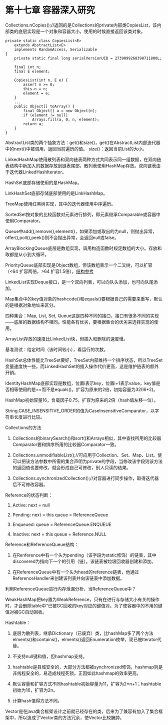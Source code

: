 # 第十七章 容器深入研究 #

Collections.nCopies();//返回的是Collections的private内部类CopiesList，该内部类的底层实现是一个对象和容器大小，使用的时候直接返回该类对象。 

    private static class CopiesList<E>
        extends AbstractList<E>
        implements RandomAccess, Serializable
    {
        private static final long serialVersionUID = 2739099268398711800L;

        final int n;
        final E element;

        CopiesList(int n, E e) {
            assert n >= 0;
            this.n = n;
            element = e;
        }
        ...
        public Object[] toArray() {
            final Object[] a = new Object[n];
            if (element != null)
                Arrays.fill(a, 0, n, element);
            return a;
        }
    }

AbstractList类的两个抽象方法：get()和size()，get()在AbstractList内部迭代器中的next()中被调用，返回当前遍历的值。
size()：返回当前List的大小。

LinkedHashMap使用散列表和双向链表两种方式共同表示同一组数据，在双向链表结构中新加入的数据存放到链表尾部，散列表使用HashMap存放。双向链表由于迭代器LinkedHashIterator。

HashSet底部存储使用的是HashMap。

LinkHashSet底部存储底部使用的是LinkHashMap。

TreeMap使用红黑树实现，其中的迭代器使用中序遍历。

SortedSet按对象的比较函数对元素进行排列，即元素继承Comparable或容器中使用Comparator。

Queue中add(),remove(),element()，如果添加或取出的为null，则抛出异常，offer(),poll(),peek()则不会抛出异常，会返回null或false。

ArrayBlockingQueue底层是数组实现，调用构造函数时规定数组的大小。存放和取都是从小到大循环。

PriorityQueue底部实现是Object数组，但该数组表示一个二叉树，可以扩容（<64 扩容两倍，>64 扩容1.5倍）。[结构参考](https://www.cnblogs.com/Elliott-Su-Faith-change-our-life/p/7472265.html) 

LinkedList实现Deque接口，是一个双向列表，可以向队头添加，也可向队尾添加。

Map集合中的key值对象的hashcode()和equals()要根据自己的需要来重写，默认的是根据对象地址来区分。

四种集合：Map,	List, Set, Queue这是四种不同的接口，接口有很多不同的实现——底层的数据结构不相同。性能各有优劣，要根据集合的优劣来选择实现的使用。

ArrayList存放的速度比LinkedList快，但插入和删除的速度慢。

基准测试：给定时间（该时间较小），看运行的次数。

HashSet总体性能比TreeSet要好，TreeSet内部维持一个排序状态，所以TreeSet变量速度快一些。而LinkedHashSet的插入操作代价更高，这是维护链表的额外开销。

IdentityHashMap底部实现是数组，位置i表示key，位置i+1表示value，key值是否相等使用的是==而不是equals()。扩容为原来的2倍，初始容量为32(l6*2)。

HashMap初始容量16，负载因子0.75，扩容为原来的2倍（hash值左移一位）。

String.CASE_INSENSITIVE_ORDER的值为CaseInsensitiveComparator，以字符串长度进行比较。


Collections的方法
	
1. Collections的binarySearch()和sort()和Arrays相似，其中查找所用的比较器Comparator要和排序所用的比较器Comparator一致。

2. Collections.unmodifiableList();//可应用于Collection、Set、Map、List。使可以把该方法参数中所需的集合声明为private的字段，当修改该字段则该方法的返回值也要修改，就会形成自己可修改，别人只读的结果。

3. Collections.synchronizedCollection();//对容器进行同步操作，取得迭代器后不可修改容器。

Reference的状态判断：

1. Active: next = null
	
2. Pending: next = this   queue = ReferenceQueue

3. Enqueued: queue = ReferenceQueue.ENQUEUE
	
4. Inactive: next = this   queue = Reference.NULL

Reference和ReferenceQueue结构：  

1. 在Renference中有一个头为pending（该字段为static修饰）的链表，其中discovered为指向下一个的引用（链）。该链表被垃圾回收器创建和添加。
	
2. 在ReferenceQueue中有一个头为head的reference链表，他通过ReferenceHandler来创建该列表并向该链表中添加数据。

利用ReferenceQueue进行内存泄漏分析，当ReferenceQueue中？

WeakHashMap把key置为WeakReference，只有在进行与存储大小有关的操作时，才会删除table中“已被GC回收的key对应的键值对。为了使容器中的不用的键值对被GC自动回收。

Hashtable：

1. 底层为散列表，继承Dictionary（已废弃）类，比hashMap多了两个方法elments()和contains()，elments()返回Enumeration枚举，现已被Iterator代替。

2. 不支持null键和值，但hashmap支持。

3. hashtable是县城安全的，大部分方法都被synchronized修饰，hashmap则是非线程安全的，易造成线程死锁。正因如此hashmap的效率更高。

4. 默认容量和扩容方式不同hashtable初始容量为11，扩容为2*n+1；hashtable初始为16，扩容为2n。

5. 计算hash值得方法不同。

Vector是在java集合框架设计之前就已经存在的类，后来为了兼容有加入了集合框架中，所以造成了Vector类的方法冗余，使Vector比较臃肿。

	





